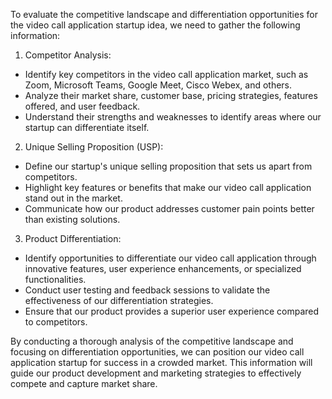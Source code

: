 To evaluate the competitive landscape and differentiation opportunities for the video call application startup idea, we need to gather the following information:

1. Competitor Analysis:
- Identify key competitors in the video call application market, such as Zoom, Microsoft Teams, Google Meet, Cisco Webex, and others.
- Analyze their market share, customer base, pricing strategies, features offered, and user feedback.
- Understand their strengths and weaknesses to identify areas where our startup can differentiate itself.

2. Unique Selling Proposition (USP):
- Define our startup's unique selling proposition that sets us apart from competitors.
- Highlight key features or benefits that make our video call application stand out in the market.
- Communicate how our product addresses customer pain points better than existing solutions.

3. Product Differentiation:
- Identify opportunities to differentiate our video call application through innovative features, user experience enhancements, or specialized functionalities.
- Conduct user testing and feedback sessions to validate the effectiveness of our differentiation strategies.
- Ensure that our product provides a superior user experience compared to competitors.

By conducting a thorough analysis of the competitive landscape and focusing on differentiation opportunities, we can position our video call application startup for success in a crowded market. This information will guide our product development and marketing strategies to effectively compete and capture market share.
